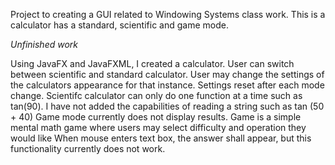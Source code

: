 Project to creating a GUI related to Windowing Systems class work. This is a calculator has a standard, scientific and game mode. 

*Unfinished work*

Using JavaFX and JavaFXML, I created a calculator.
User can switch between scientific and standard calculator. 
User may change the settings of the calculators appearance for that instance. Settings reset after each mode change.
Scientifc calculator can only do one function at a time such as tan(90). I have not added the capabilities of reading a string such as tan (50 + 40)
Game mode currently does not display results.
  Game is a simple mental math game where users may select difficulty and operation they would like
  When mouse enters text box, the answer shall appear, but this functionality currently does not work.
